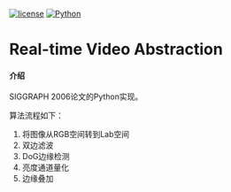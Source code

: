 [![license](https://img.shields.io/badge/license-LGPL--2.1-orange)]()
[![Python](https://img.shields.io/badge/language-Python-blue)]()

# Real-time Video Abstraction

#### 介绍
SIGGRAPH 2006论文的Python实现。

算法流程如下：

1. 将图像从RGB空间转到Lab空间
2. 双边滤波
3. DoG边缘检测
4. 亮度通道量化
5. 边缘叠加
